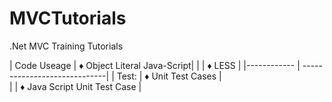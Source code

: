 # MVCTutorials
.Net MVC Training Tutorials                       

| Code Useage |  ♦ Object Literal Java-Script|
|             |  ♦ LESS                      |
|------------ | -----------------------------|
| Test:       |  ♦ Unit Test Cases           |          
|             | ♦ Java Script Unit Test Case |

  
